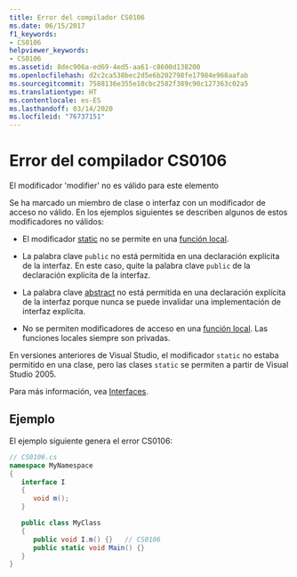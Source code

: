 ```yaml
---
title: Error del compilador CS0106
ms.date: 06/15/2017
f1_keywords:
- CS0106
helpviewer_keywords:
- CS0106
ms.assetid: 8dec906a-ed69-4ed5-aa61-c8600d138200
ms.openlocfilehash: d2c2ca538bec2d5e6b202798fe17984e968aafab
ms.sourcegitcommit: 7588136e355e10cbc2582f389c90c127363c02a5
ms.translationtype: HT
ms.contentlocale: es-ES
ms.lasthandoff: 03/14/2020
ms.locfileid: "76737151"
---
```

# <a name="compiler-error-cs0106"></a>Error del compilador CS0106

El modificador 'modifier' no es válido para este elemento

 Se ha marcado un miembro de clase o interfaz con un modificador de acceso no válido. En los ejemplos siguientes se describen algunos de estos modificadores no válidos:

- El modificador [static](../keywords/static.md) no se permite en una [función local](../../programming-guide/classes-and-structs/local-functions.md).

- La palabra clave `public` no está permitida en una declaración explícita de la interfaz. En este caso, quite la palabra clave `public` de la declaración explícita de la interfaz.

- La palabra clave [abstract](../keywords/abstract.md) no está permitida en una declaración explícita de la interfaz porque nunca se puede invalidar una implementación de interfaz explícita.

- No se permiten modificadores de acceso en una [función local](../../programming-guide/classes-and-structs/local-functions.md). Las funciones locales siempre son privadas.

 En versiones anteriores de Visual Studio, el modificador `static` no estaba permitido en una clase, pero las clases `static` se permiten a partir de Visual Studio 2005.

 Para más información, vea [Interfaces](../../programming-guide/interfaces/index.md).

## <a name="example"></a>Ejemplo

 El ejemplo siguiente genera el error CS0106:

```csharp
// CS0106.cs
namespace MyNamespace
{
   interface I
   {
      void m();
   }

   public class MyClass
   {
      public void I.m() {}   // CS0106
      public static void Main() {}
   }
}
```
